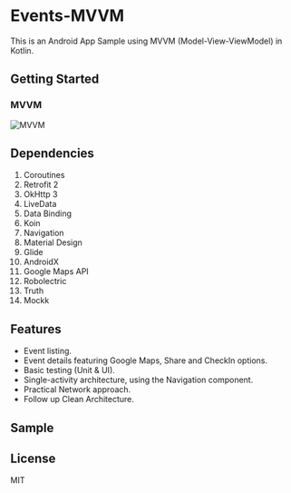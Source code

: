 # Events-MVVM
This is an Android App Sample using MVVM (Model-View-ViewModel) in Kotlin.

## Getting Started
### MVVM

![MVVM](https://cdn-images-1.medium.com/fit/t/1600/480/1*kWwjlkOEyTV6M7W7tZrs1w.png)

## Dependencies

 1. Coroutines
 2. Retrofit 2
 3. OkHttp 3
 4. LiveData
 5. Data Binding
 6. Koin
 7. Navigation
 8. Material Design
 9. Glide
 10. AndroidX
 11. Google Maps API
 12. Robolectric
 13. Truth
 14. Mockk


## Features
  - Event listing.
  - Event details featuring Google Maps, Share and CheckIn options.
  - Basic testing (Unit & UI).
  - Single-activity architecture, using the Navigation component.
  - Practical Network approach.
  - Follow up Clean Architecture.
  
## Sample

## License
MIT
